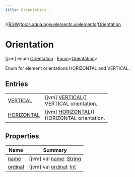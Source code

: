```yaml
---
title: Orientation -
---
```

//[BGW](../../../index.md)/[tools.aqua.bgw.elements.uielements](../index.md)/[Orientation](index.md)



# Orientation  
 [jvm] enum [Orientation](index.md) : [Enum](https://kotlinlang.org/api/latest/jvm/stdlib/kotlin/-enum/index.html)<[Orientation](index.md)> 

Enum for element orientations HORIZONTAL and VERTICAL.

   


## Entries  
  
| | |
|---|---|
| <a name="tools.aqua.bgw.elements.uielements/Orientation.VERTICAL///PointingToDeclaration/"></a>[VERTICAL](-v-e-r-t-i-c-a-l/index.md)| <a name="tools.aqua.bgw.elements.uielements/Orientation.VERTICAL///PointingToDeclaration/"></a> [jvm] [VERTICAL](-v-e-r-t-i-c-a-l/index.md)()  <br>VERTICAL orientation.   <br>|
| <a name="tools.aqua.bgw.elements.uielements/Orientation.HORIZONTAL///PointingToDeclaration/"></a>[HORIZONTAL](-h-o-r-i-z-o-n-t-a-l/index.md)| <a name="tools.aqua.bgw.elements.uielements/Orientation.HORIZONTAL///PointingToDeclaration/"></a> [jvm] [HORIZONTAL](-h-o-r-i-z-o-n-t-a-l/index.md)()  <br>HORIZONTAL orientation.   <br>|


## Properties  
  
|  Name |  Summary | 
|---|---|
| <a name="tools.aqua.bgw.elements.uielements/Orientation/name/#/PointingToDeclaration/"></a>[name](index.md#1753266987%2FProperties%2F-302347323)| <a name="tools.aqua.bgw.elements.uielements/Orientation/name/#/PointingToDeclaration/"></a> [jvm] val [name](index.md#1753266987%2FProperties%2F-302347323): [String](https://kotlinlang.org/api/latest/jvm/stdlib/kotlin/-string/index.html)   <br>|
| <a name="tools.aqua.bgw.elements.uielements/Orientation/ordinal/#/PointingToDeclaration/"></a>[ordinal](index.md#-46147533%2FProperties%2F-302347323)| <a name="tools.aqua.bgw.elements.uielements/Orientation/ordinal/#/PointingToDeclaration/"></a> [jvm] val [ordinal](index.md#-46147533%2FProperties%2F-302347323): [Int](https://kotlinlang.org/api/latest/jvm/stdlib/kotlin/-int/index.html)   <br>|

